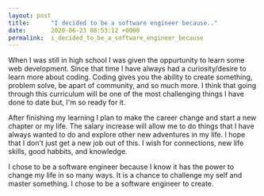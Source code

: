 ```yaml
---
layout: post
title:      "I decided to be a software engineer because.."
date:       2020-06-23 08:53:12 +0000
permalink:  i_decided_to_be_a_software_engineer_because
---
```



   When I was still in high school I was given the oppurtunity to learn some web development. Since that time I have always had a curiosity/desire to learn more about coding. Coding gives you the ability to create something, problem solve, be apart of community, and so much more. I think that going through this curriculum will be one of the most challenging things I have done to date but, I'm so ready for it. 

   After finishing my learning I plan to make the career change and start a new chapter or my life. The salary increase will allow me to do things that I have always wanted to do and explore other new adventures in my life. I hope that I don't just get a new job out of this. I wish for connections, new life skills, good habbits, and knowledge. 

   I chose to be a software engineer because I know it has the power to change my life in so many ways. It is a chance to challenge my self and master something. I chose to be a software engineer to create. 

